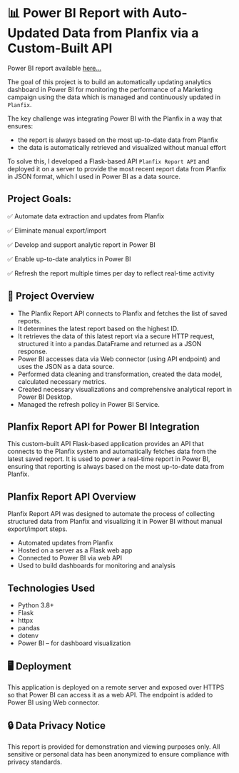 
# 📊 Power BI Report with Auto-Updated Data from Planfix via a Custom-Built API

Power BI report available [here...](https://app.powerbi.com/view?r=eyJrIjoiMzk5MmIzZDMtOTFiNi00ZDg1LThmYTctMTU3ZDFiYmM4M2YxIiwidCI6ImIwYmYzYTRlLTBlMmMtNGQ5Ny1hMzUyLWY2MDY4MGFkYjZlMSIsImMiOjl9)

The goal of this project is to build an automatically updating analytics dashboard in Power BI 
for monitoring the performance of a Marketing campaign using the data which is managed and 
continuously updated in `Planfix`.

The key challenge was integrating Power BI with the Planfix in a way that ensures:

- the report is always based on the most up-to-date data from Planfix
- the data is automatically retrieved and visualized without manual effort

To solve this, I developed a Flask-based API `Planfix Report API` and deployed it on a server to provide 
the most recent report data from Planfix in JSON format, which I used in Power BI 
as a data source.

## Project Goals:

✅ Automate data extraction and updates from Planfix

✅ Eliminate manual export/import

✅ Develop and support analytic report in Power BI

✅ Enable up-to-date analytics in Power BI

✅ Refresh the report multiple times per day to reflect real-time activity


## 🔄 Project Overview

- The Planfix Report API connects to Planfix and fetches the list of saved reports.
- It determines the latest report based on the highest ID.
- It retrieves the data of this latest report via a secure HTTP request, structured it into a pandas.DataFrame 
and returned as a JSON response.
- Power BI accesses data via Web connector (using API endpoint) and uses the JSON as a data source.
- Performed data cleaning and transformation, created the data model, calculated necessary metrics.
- Created necessary visualizations and comprehensive analytical report in Power BI Desktop.
- Managed the refresh policy in Power BI Service.


## Planfix Report API for Power BI Integration

This custom-built API Flask-based application provides an API that connects to the Planfix system and 
automatically fetches data from the latest saved report. 
It is used to power a real-time report in Power BI, ensuring that reporting is always based on 
the most up-to-date data from Planfix.

## Planfix Report API Overview

Planfix Report API was designed to automate the process of collecting structured data from Planfix and 
visualizing it in Power BI without manual export/import steps.

- Automated updates from Planfix
- Hosted on a server as a Flask web app
- Connected to Power BI via web API
- Used to build dashboards for monitoring and analysis

## Technologies Used

- Python 3.8+
- Flask
- httpx
- pandas
- dotenv
- Power BI – for dashboard visualization


## 🖥️ Deployment

This application is deployed on a remote server and exposed over HTTPS so that Power BI can access it as a web API. 
The endpoint is added to Power BI using Web connector. 

## 🔒 Data Privacy Notice 

This report is provided for demonstration and viewing purposes only.
All sensitive or personal data has been anonymized to ensure compliance with privacy standards.


